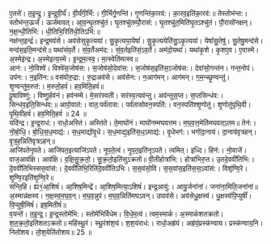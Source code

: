 

  
ए॒तत्ते॑। त॒इ॒न्द्र॒। इ॒न्द्र॒वी॒र्यं॑। वी॒र्यं॑गी॒र्भि:। गी॒र्भिर्गृ॒णन्ति॑। गृ॒णन्ति॑का॒रव॑:। का॒रव॒इति॑का॒रव॑:॥ तेस्तोभ॑न्त:। स्तोभ॑न्त॒ऊर्जं॑। ऊर्ज॑मावत्। आ॒व॒न्घृ॒तश्चु॑तं। घृ॒तश्चु॑तम्पौ॒रास॑:। घृ॒तश्चु॑त॒मिति॑घृ॒तऽश्चु॑तं। पौ॒रासो॑नक्षन्। न॒क्ष॒न्धी॒तिभि॑:। धी॒तिभि॒रिति॑धी॒तिऽभि॑:॥  
नक्ष॑न्त॒इन्द्रं॑। इन्द्र॒मव॑से। अव॑सेसुकृ॒त्यया॑। सु॒कृ॒त्यया॒येषां॑। सु॒कृ॒त्ययेति॑सु॒ऽकृ॒त्यया॑। येषां॑सु॒तेषु॑। सु॒तेषु॒मन्द॑से। मन्द॑स॒इति॒मन्द॑से॥ यथा॑संव॒र्ते। सं॒व॒र्तेअम॑द:। सं॒व॒र्तइति॑सं॒ऽव॒र्ते। अम॑दो॒यथा॑। यथा॑कृ॒शे। कृ॒शए॒व। ए॒वास्मे। अ॒स्मेइ॑न्द्र। अ॒स्मेइत्य॒स्मे। इ॒न्द्र॒म॒त्स्व॒। म॒त्स्वेति॑मत्स्व॥  
आन॑:। नो॒विश्वे॑। विश्वॆ॑स॒जोष॑स:। स॒जोष॑सो॒देवा॑स:। स॒जोष॑स॒इति॑स॒ऽजोष॑स:। देवा॑सो॒गन्त॑न। गन्त॒नोप॑। उप॑न:। न॒इति॑न:॥ वस॑वोरु॒द्रा:। रु॒द्राअव॑से। अव॑सेन:। न॒आग॑मन्। आग॑मन्। ग॒म॒न्च्छृ॒ण्वन्तु॑। शृ॒ण्वन्तु॑म॒रुत॑:। म॒रुतो॒हवं॑। हव॒मिति॒हवं॑॥  
पू॒षाविष्णु॑:। विष्णु॒र्हव॑नं। हव॑नम्मे। मे॒सर॑स्वती। सर॑स्व॒त्यव॑न्तु। अव॑न्तुस॒प्त। स॒प्तसिन्ध॑व:। सिन्ध॑व॒इति॒सिन्ध॑व:॥ आपो॒वात॑:। वात॒:पर्व॑तास:। पर्व॑तासोवन॒स्पति॑:। वन॒स्पति॑श्शृ॒णोतु॑। शृ॒णोतु॑पृथि॒वी। पृ॒थि॒वीहवं॑। हव॒मिति॒हवं॑ ॥ 24 ॥  
यदि॑न्द्र। इ॒न्द्र॒राध॑:। राधो॒अस्ति॑। अस्ति॑ते। ते॒माघो॑नं। माघो॑नम्मघवत्तम। म॒घ॒व॒त्त॒मेति॑मघवत्ऽतम॥ तेन॑:। नो॒बो॒धि॒। बो॒धि॒स॒ध॒माद्य॑:। स॒ध॒माद्यो॑वृ॒धे। स॒ध॒माद्य॒इति॑स॒ध॒ऽमाद्य॑:। वृ॒धेभग॑:। भगो॑दा॒नाय॑। दा॒नाय॑वृत्रहन्। वृ॒त्र॒ह॒न्निति॑वृत्रऽहन्॥  
आजि॑पतेनृपते। आजि॑पत॒इत्याजि॑ऽपते। नृ॒प॒ते॒त्वं। नृ॒प॒त॒इति॑नृऽपते। त्वमित्। इध्दि। हिन॑:। नो॒वाजे॑। वाज॒आव॑क्षि। आव॑क्षि। व॒क्षि॒सु॒क्र॒तो॒। सु॒क्र॒तो॒इति॑सुऽक्रतो॥ वी॒तीहोत्रा॑भि:। होत्रा॑भिरु॒त। उ॒तदे॒ववी॑तिभि:। दे॒ववी॑तिभिस्सस॒वांस॑:। दे॒ववी॑तिभि॒रिति॑दे॒ववी॑तिऽभिः। स॒स॒वंसो॒वि। स॒स॒वांस॒इति॑स॒स॒ऽवांस॑:। विशृ॑ण्वि॒रे। शृ॒ण्वि॒रइति॑शृ॒ण्वि॒रे॥  
सन्ति॒हि। ह्य१॒॑आ॒शिषं॑। आ॒शिष॒मिन्द्रे॑। आ॒शिष॒मित्या॒ऽशिषं॑। इन्द्र॒आयु॑:। आयु॒र्जना॑नां। जना॑ना॒मिति॒जना॑नां॥ अ॒स्मान्न॑क्षस्व। न॒क्ष॒स्व॒म॒घ॒व॒न्। म॒घ॒व॒न्नुप॑। म॒घ॒व॒न्निति॑मघऽवन्। उपाव॑से। अव॑सेधु॒क्षस्व॑। धु॒क्षस्व॑पि॒प्युषीं॑। पि॒प्युषी॒मिषं॑। इष॒मितीषं॑॥  
व॒यन्ते॑। त॒इ॒न्द्र॒। इ॒न्द्र॒स्तोमे॑भि:। स्तोमे॑भिर्विधेम। वि॒धे॒म॒त्वं। त्वम॒स्माकं॑। अ॒स्माकं॑शतक्रतो। श॒त॒क्र॒तो॒इति॑शतऽक्रतो॥ महि॑स्थू॒रं। स्थू॒रंश॑श॒यं। श॒श॒यंराध॑:। राधो॒अह्र॑यं। अह्र॑यं॒प्रस्क॑ण्वाय। प्रस्क॑ण्वाय॒नि। नितो॑शय। तो॒श॒येति॑तोशय॥ 25 ॥  
